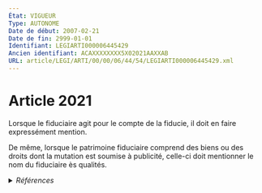 ```yaml
---
État: VIGUEUR
Type: AUTONOME
Date de début: 2007-02-21
Date de fin: 2999-01-01
Identifiant: LEGIARTI000006445429
Ancien identifiant: ACAXXXXXXXX5X02021AAXXAB
URL: article/LEGI/ARTI/00/00/06/44/54/LEGIARTI000006445429.xml
---
```


<h1>Article 2021</h1>

Lorsque le fiduciaire agit pour le compte de la fiducie, il doit en faire
expressément mention.<br />

De même, lorsque le patrimoine fiduciaire comprend des biens ou des droits dont
la mutation est soumise à publicité, celle-ci doit mentionner le nom du
fiduciaire ès qualités.


<details>
  <summary><em>Références</em></summary>

  <h2>Articles faisant référence à l'article</h2>
  
  <ul>
    <li>
      <a href="https://legal.tricoteuses.fr//redirection/LEGIARTI000006523247?vers=git&vers=legifrance">LOI n° 2007-211 du 19 février 2007 instituant la fiducie - article 1 ENTIEREMENT_MODIF</a> CREATION cible
    </li>
  </ul>
  
  <h2>Références faites par l'article</h2>
  
  <ul>
    <li>
      1955-05-20 CITATION cible <a href="https://legal.tricoteuses.fr//redirection/LEGIARTI000006920053?vers=git&vers=legifrance">Décret n°55-603 du 20 mai 1955 relatif aux syndics et aux administrateurs judiciaires - article 6 AUTONOME ABROGE, en vigueur du 1955-05-22 au 1986-01-01</a>
    </li>
    <li>
      CODIFICATION source Loi 1804-03-10
    </li>
    <li>
      1978-01-10 CITATION cible <a href="https://legal.tricoteuses.fr//redirection/LEGIARTI000006505687?vers=git&vers=legifrance">Loi n°78-22 du 10 janvier 1978 relative à l'information et à la protection des consommateurs dans le domaine de certaines opérations de crédit - article 7-2 AUTONOME ABROGE, en vigueur du 1990-03-01 au 1993-07-27</a>
    </li>
    <li>
      1979-07-13 CITATION cible <a href="https://legal.tricoteuses.fr//redirection/LEGIARTI000006508534?vers=git&vers=legifrance">Loi n°79-596 du 13 juillet 1979 relative à l'information et à la protection des emprunteurs dans le domaine immobilier - article 9-2 AUTONOME ABROGE, en vigueur du 1990-03-01 au 1993-07-27</a>
    </li>
    <li>
      1985-01-25 CITATION cible <a href="https://legal.tricoteuses.fr//redirection/LEGIARTI000006402366?vers=git&vers=legifrance">Loi n° 85-99 du 25 janvier 1985 relative aux administrateurs judiciaires, aux mandataires judiciaires à la liquidation des entreprises et experts en diagnostic d'entreprise - article 34 AUTONOME ABROGE, en vigueur du 1986-01-01 au 2000-09-21</a>
    </li>
    <li>
      1993-07-21 CITATION cible <a href="https://legal.tricoteuses.fr//redirection/LEGIARTI000006873969?vers=git&vers=legifrance">Arrêté du 21 juillet 1993 fixant le modèle de cahier des charges pour l'exploitation du droit de pêche de l'Etat dans les eaux mentionnées à l'article L. 235-1 du code rural - article ANNEXE , 38 AUTONOME ABROGE, en vigueur du 1993-09-01 au 1999-01-01</a>
    </li>
    <li>
      1998-02-23 CITATION cible <a href="https://legal.tricoteuses.fr//redirection/LEGIARTI000006873548?vers=git&vers=legifrance">Arrêté du 23 février 1998 fixant le modèle de cahier des charges pour l'exploitation du droit de pêche de l'Etat dans les eaux mentionnées à l'article L. 235-1 du code rural - article ANNEXE AUTONOME VIGUEUR, en vigueur depuis le 1999-01-01</a>
    </li>
    <li>
      2007-02-19 CREATION source <a href="https://legal.tricoteuses.fr//redirection/LEGIARTI000006523247?vers=git&vers=legifrance">LOI n° 2007-211 du 19 février 2007 instituant la fiducie - article 1 ENTIEREMENT_MODIF</a>
    </li>
    <li>
      2999-01-01 CONCORDE source <a href="https://legal.tricoteuses.fr//redirection/LEGIARTI000006448195?vers=git&vers=legifrance">Code civil - article 2298 AUTONOME TRANSFERE, en vigueur du 2004-06-01 au 2006-03-24</a>
    </li>
    <li>
      2999-01-01 CONCORDANCE cible <a href="https://legal.tricoteuses.fr//redirection/LEGIARTI000006448196?vers=git&vers=legifrance">Code civil - article 2298 AUTONOME MODIFIE, en vigueur du 2006-03-24 au 2022-01-01</a>
    </li>
    <li>
      2999-01-01 CITATION cible <a href="https://legal.tricoteuses.fr//redirection/LEGIARTI000006242254?vers=git&vers=legifrance">Code de commerce - article L814-3 AUTONOME MODIFIE, en vigueur du 2006-01-01 au 2006-03-24</a>
    </li>
    <li>
      2999-01-01 CITATION cible <a href="https://legal.tricoteuses.fr//redirection/LEGIARTI000006292510?vers=git&vers=legifrance">Code de la consommation - article L313-8 AUTONOME MODIFIE, en vigueur du 1993-07-27 au 2006-03-24</a>
    </li>
    <li>
      2999-01-01 CITATION cible <a href="https://legal.tricoteuses.fr//redirection/LEGIARTI000006292691?vers=git&vers=legifrance">Code de la consommation - article L341-3 AUTONOME MODIFIE, en vigueur du 2004-02-05 au 2006-03-24</a>
    </li>
    <li>
      2999-01-01 CITATION cible <a href="https://legal.tricoteuses.fr//redirection/LEGIARTI000006805699?vers=git&vers=legifrance">Code du travail - article R124-16 AUTONOME MODIFIE, en vigueur du 1980-01-01 au 2006-03-24</a>
    </li>
    <li>
      1955-05-20 CITATION cible <a href="https://legal.tricoteuses.fr//redirection/LEGIARTI000006923623?vers=git&vers=legifrance">Décret n°55-604 du 20 mai 1955 relatif aux officiers publics ou ministériels et à certains auxiliaires de justice - article 12 AUTONOME MODIFIE, en vigueur du 1955-05-22 au 2006-03-24</a>
    </li>
  </ul>
</details>
